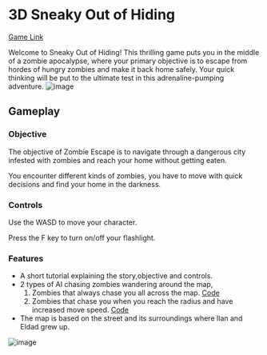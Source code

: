 # 3D Sneaky Out of Hiding
[Game Link](https://tornifrog.itch.io/3dsneaky-out-of-hiding)

Welcome to Sneaky Out of Hiding! This thrilling game puts you in the middle of a zombie apocalypse, where your primary objective is to escape from hordes of hungry zombies and make it back home safely. Your quick thinking will be put to the ultimate test in this adrenaline-pumping adventure.
![image](https://github.com/Tornifrog-Interactive/3D-Sneaky-Out-of-Hiding/assets/74298243/9c6570a6-6225-468d-8865-28959ef5008d)

## Gameplay
### Objective
The objective of Zombie Escape is to navigate through a dangerous city infested with zombies and reach your home without getting eaten.

You encounter different kinds of zombies, you have to move with quick decisions and find your home in the darkness.

### Controls
Use the WASD to move your character.

Press the F key to turn on/off your flashlight.

### Features
* A short tutorial explaining the story,objective and controls.
* 2 types of AI chasing zombies wandering around the map,
  1. Zombies that always chase you all across the map. [Code](https://github.com/Tornifrog-Interactive/3D-Sneaky-Out-of-Hiding/blob/main/Assets/Scripts/BasicZombieBehavior.cs)
  2. Zombies that chase you when you reach the radius and have increased move speed. [Code](https://github.com/Tornifrog-Interactive/3D-Sneaky-Out-of-Hiding/blob/main/Assets/Scripts/HardZombieBehavior.cs)
* The map is based on the street and its surroundings where Ilan and Eldad grew up.


![image](https://github.com/Tornifrog-Interactive/3D-Sneaky-Out-of-Hiding/assets/74298243/5db33240-7fc1-4ee5-9d65-7fc6973dfd60)
